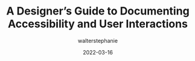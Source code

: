 ---
author: walterstephanie
date: 2022-03-16
tags:
  - guides
  - accessibility
  - interaction-design
  - documentation
target_url: https://stephaniewalter.design/blog/a-designers-guide-to-documenting-accessibility-user-interactions/
title: A Designer’s Guide to Documenting Accessibility and User Interactions
---